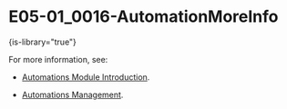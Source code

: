 # E05-01_0016-AutomationMoreInfo

{is-library="true"}

<snippet id="E05-01_0016-AutomationMoreInfo_snippet">

For more information, see:

* [Automations Module Introduction](../../../../E-AIOps-UG/E02-Autonomics/E02-01_0002-Automations-Mod-Intro.md).

* [Automations Management](../../../../E-AIOps-UG/E02-Autonomics/E02-01_0004-Automations-Mgmnt.md).

</snippet>